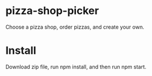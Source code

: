 # pizza-shop-picker
Choose a pizza shop, order pizzas, and create your own.

# Install 
Download zip file, run npm install, and then run npm start.
